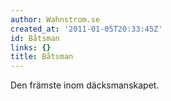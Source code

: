 ```yaml
---
author: Wahnstrom.se
created_at: '2011-01-05T20:33:45Z'
id: Båtsman
links: {}
title: Båtsman
---
```


Den främste inom däcksmanskapet.
